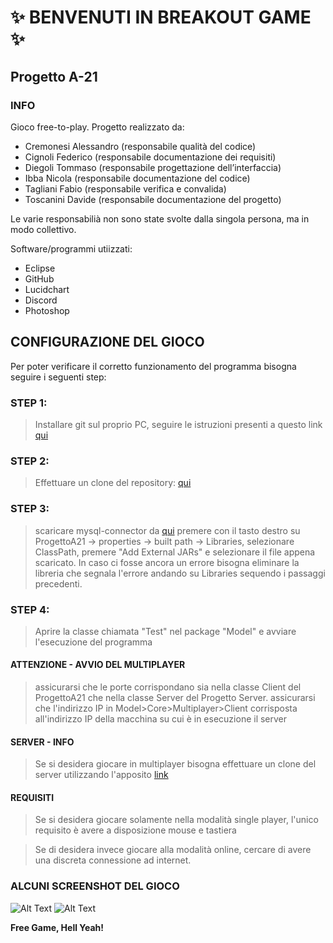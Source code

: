 # ✨ BENVENUTI IN BREAKOUT GAME ✨
## Progetto A-21

### INFO
Gioco free-to-play. 
Progetto realizzato da:
- Cremonesi Alessandro    (responsabile qualità del codice)
- Cignoli Federico        (responsabile documentazione dei requisiti)
- Diegoli Tommaso         (responsabile progettazione dell’interfaccia)
- Ibba Nicola             (responsabile documentazione del codice)
- Tagliani Fabio          (responsabile verifica e convalida)
- Toscanini Davide        (responsabile documentazione del progetto)

Le varie responsabilià non sono state svolte dalla singola persona, ma in modo collettivo.

Software/programmi utiizzati:
- Eclipse
- GitHub
- Lucidchart
- Discord
- Photoshop

## CONFIGURAZIONE DEL GIOCO

Per poter verificare il corretto funzionamento del programma bisogna seguire i seguenti step:

### STEP 1:

> Installare git sul proprio PC, seguire le istruzioni presenti a questo link
> [qui](https://github.com/git-guides/install-git)

### STEP 2:

> Effettuare un clone del repository:
>  [qui](https://github.com/IngSW-unipv/Progetto-A21.git)

### STEP 3:
> scaricare mysql-connector da [qui](https://dev.mysql.com/get/Downloads/Connector-J/mysql-connector-java-8.0.26.zip)
> premere con il tasto destro su ProgettoA21 -> properties -> built path -> Libraries, selezionare ClassPath, premere "Add External JARs" e 
  selezionare il file appena scaricato. In caso ci fosse ancora un errore bisogna eliminare la libreria che segnala l'errore andando su Libraries 
  sequendo i passaggi precedenti.

### STEP 4: 
> Aprire la classe chiamata "Test" nel package "Model" e avviare l'esecuzione del programma

#### ATTENZIONE - AVVIO DEL MULTIPLAYER 
> assicurarsi che le porte corrispondano sia nella classe Client del ProgettoA21 che nella classe Server del Progetto Server. 
> assicurarsi che l'indirizzo IP in Model>Core>Multiplayer>Client corrisposta all'indirizzo IP della macchina su cui è in esecuzione 
  il server
  
#### SERVER - INFO
> Se si desidera giocare in multiplayer bisogna effettuare un clone del server
> utilizzando l'apposito [link](https://github.com/Corby25/BreakoutServer)

#### REQUISITI
> Se si desidera giocare solamente nella modalità single player, l'unico requisito è avere 
> a disposizione mouse e tastiera

> Se di desidera invece giocare alla modalità online, cercare di avere una
> discreta connessione ad internet.

### ALCUNI SCREENSHOT DEL GIOCO
![Alt Text](https://cdn.discordapp.com/attachments/880214894337720341/882759275666079784/Sep-02-2021_00-47-32.gif)
![Alt Text](https://cdn.discordapp.com/attachments/880214894337720341/882754737986998332/Sep-02-2021_00-30-48.gif)




**Free Game, Hell Yeah!**

